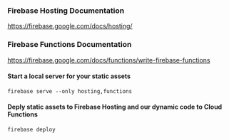 ### Firebase Hosting Documentation
https://firebase.google.com/docs/hosting/

### Firebase Functions Documentation
https://firebase.google.com/docs/functions/write-firebase-functions


#### Start a local server for your static assets
    firebase serve --only hosting,functions

#### Deply static assets to Firebase Hosting and our dynamic code to Cloud Functions
    firebase deploy

